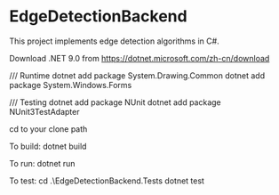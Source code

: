 # EdgeDetectionBackend

This project implements edge detection algorithms in C#.

Download .NET 9.0 from https://dotnet.microsoft.com/zh-cn/download

/// Runtime
dotnet add package System.Drawing.Common
dotnet add package System.Windows.Forms

/// Testing
dotnet add package NUnit
dotnet add package NUnit3TestAdapter

cd to your clone path

To build:
dotnet build

To run: 
dotnet run

To test:
cd .\EdgeDetectionBackend.Tests
dotnet test
